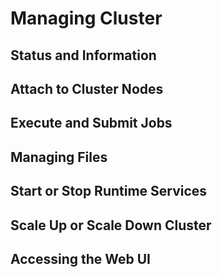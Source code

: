 # Managing Cluster

## Status and Information

## Attach to Cluster Nodes

## Execute and Submit Jobs

## Managing Files

## Start or Stop Runtime Services

## Scale Up or Scale Down Cluster

## Accessing the Web UI
